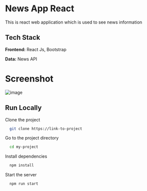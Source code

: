 # News App React

This is react web application which is used to see news information


## Tech Stack

**Frontend:** React Js, Bootstrap

**Data:** News API


# Screenshot

![image](https://github.com/TheHimanshuDixit/News-App-React/assets/107857348/95211247-b93b-468f-8020-d7407f631127)


## Run Locally

Clone the project

```bash
  git clone https://link-to-project
```

Go to the project directory

```bash
  cd my-project
```

Install dependencies

```bash
  npm install
```

Start the server

```bash
  npm run start
```
